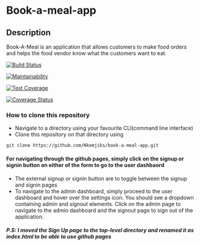 # Book-a-meal-app

## Description
Book-A-Meal is an application that allows customers to make food orders and helps the food vendor know what the customers want to eat. 

[![Build Status](https://travis-ci.org/Nkemjiks/book-a-meal-app.svg?branch=development)](https://travis-ci.org/Nkemjiks/book-a-meal-app)

[![Maintainability](https://api.codeclimate.com/v1/badges/a99a88d28ad37a79dbf6/maintainability)](https://codeclimate.com/github/codeclimate/codeclimate/maintainability)

[![Test Coverage](https://api.codeclimate.com/v1/badges/a99a88d28ad37a79dbf6/test_coverage)](https://codeclimate.com/github/codeclimate/codeclimate/test_coverage)

[![Coverage Status](https://coveralls.io/repos/github/Nkemjiks/book-a-meal-app/badge.svg?branch=development)](https://coveralls.io/github/Nkemjiks/book-a-meal-app?branch=development)

### How to clone this repository
+   Navigate to a directory using your favourite CLI(command line interface)
+   Clone this repository on that directory using 
```
git clone https://github.com/Nkemjiks/book-a-meal-app.git
```

#### For navigating through the github pages, simply click on the signup or signin button on either of the form to go to the user dashbaord
+ The external signup or signin button are to toggle between the signup and signin pages
+ To navigate to the admin dashboard, simply proceed to the user dashboard and hover over the settings     icon. You should see a dropdown containing admin and signout elements. Click on the admin page to       navigate to the admin dashboard and the signout page to sign out of the application.

##### P.S: I moved the Sign Up page to the top-level directory and renamed it as index.html to be able to use github pages
